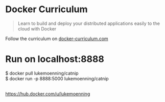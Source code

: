 Docker Curriculum
===

> Learn to build and deploy your distributed applications easily to the cloud with Docker

Follow the curriculum on [docker-curriculum.com](https://docker-curriculum.com/)



Run on localhost:8888
===
$ docker pull lukemoenning/catnip <br />
$ docker run -p 8888:5000 lukemoenning/catnip <br /> <br />

https://hub.docker.com/u/lukemoenning
